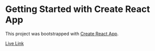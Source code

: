 # Getting Started with Create React App

This project was bootstrapped with [Create React App](https://github.com/facebook/create-react-app).

[Live Link](https://chiarans.github.io/react-portfolio/)

